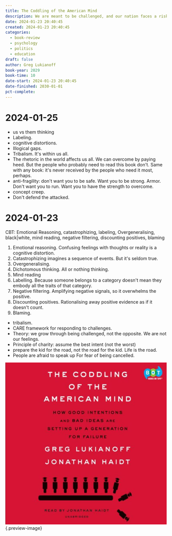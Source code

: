 ```yaml
---
title: The Coddling of the American Mind
description: We are meant to be challenged, and our nation faces a risk of coddling
date: 2024-01-23 20:40:45
created: 2024-01-23 20:40:45
categories:
  - book-review
  - psychology
  - politics
  - education
draft: false
author: Greg Lukianoff
book-year: 2029
book-time: 10
date-start: 2024-01-23 20:40:45
date-finished: 2030-01-01
pct-complete:
---
```


# 2024-01-25
- us vs them thinking 
- Labeling. 
- cognitive distortions. 
- Illogical gaps. 
- Tribalism. It's within us all. 
- The rhetoric in the world affects us all. We can overcome by paying heed. But the people who probably need to read this book don't. Same with any book: it's never received by the people who need it most, perhaps. 
- anti-fragility: don't want you to be safe. Want you to be strong. Armor. Don't want you to run. Want you to have the strength to overcome. 
- concept creep. 
- Don't defend the attacked. 

# 2024-01-23

CBT: Emotional Reasoning, catastrophizing, labeling, Overgeneralising, black|white, mind reading, negative filtering, discounting positives, blaming

1. Emotional reasoning. Confusing feelings with thoughts or reality is a cognitive distortion.
3. Catastrophizing imagines a sequence of events. But it's seldom true. 
4. Overgeneralising. 
5. Dichotomous thinking. All or nothing thinking.
6. Mind reading
7. Labelling. Because someone belongs to a category doesn't mean they embody all the traits of that category.
8. Negative filtering. Amplifying negative signals, so it overwhelms the positive.
9. Discounting positives. Rationalising away positive evidence as if it doesn't count.
10. Blaming.

- tribalism. 
- CARE framework for responding to challenges. 
- Theory: we grow through being challenged, not the opposite. We are not our feelings. 
- Principle of charity: assume the best intent (not the worst)
- prepare the kid for the road, not the road for the kid. Life is the road. 
- People are afraid to speak up For fear of being cancelled. 

![The Coddling of the American Mind](../img/book-the-coddling-of-the-american-mind.jpeg){.preview-image}